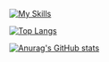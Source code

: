 <!---![SnowStar0423's Github stats](https://github-readme-stats.vercel.app/api?username=SnowStar0423&theme=chartreuse-dark&show_icons=true&count_private=true&hide=contribs,prs)--->
[![My Skills](https://skillicons.dev/icons?i=flutter,java,kotlin,swift,aws,vue,dart,css,html,git,github,gitlab,docker,go,grafana,graphql,js,laravel,nestjs,nginx,nodejs,nuxtjs,php,postgres,prometheus,svelte,tailwind,ts,vscode&perline=12)](https://skillicons.dev)

[![Top Langs](https://github-readme-stats.vercel.app/api/top-langs/?username=SnowStar0423&layout=compact&theme=onedark)](https://github.com/SnowStar0423/github-readme-stats)

[![Anurag's GitHub stats](https://github-readme-stats.vercel.app/api?username=SnowStar0423&theme=onedark&show_icons=true)](https://github.com/SnowStar0423/github-readme-stats)

<!---
- 👋 Hi, I’m a senior AI and Mobile Developer.
- 👀 I’m interested in the Mobile, AI, Blockchain and Backend development, as so I'm IT specialist.
- 🌱 I’m currently learning the Native (Android and iOS) and Hybrid (Flutter & React Native) mobile app development languages and frameworks, and I have many experiences in the eCommerce Site and Control Panel using Laravel, Node.js, Express.js. Python, Django, GraphQl, React.js, Vue.js and other JS frameworks.
- And I'm very familiar with blockchain development language such as Solidity, Rust.
- 💞️  I’m looking to collaborate on the Website and Mobile development for the company administration strategic plan to improve the business strategic management.
- 📫 How to reach me ... 
      :white_check_mark: My Skype ID: live:.cid.6b121942f3393f36
      :white_check_mark: Discord: @odotf#2350
      :white_check_mark: Telegram: +1 579 566 8497
- Please contact me
--->

<!---
SnowStar0423/SnowStar0423 is a ✨ special ✨ repository because its `README.md` (this file) appears on your GitHub profile.
You can click the Preview link to take a look at your changes.
--->
